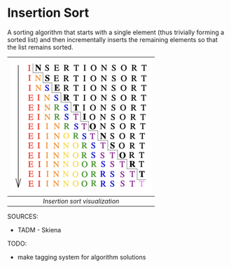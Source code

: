# Insertion Sort

A sorting algorithm that starts with a single element (thus trivially forming a sorted list) and then incrementally inserts the remaining elements so that the list remains sorted.

| ![insertion sort image](./insertion_sort.png) |
|:--:|
| *Insertion sort visualization* |

SOURCES:
* TADM - Skiena

TODO:
* make tagging system for algorithm solutions